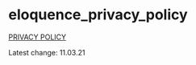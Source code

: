 # eloquence_privacy_policy

[PRIVACY POLICY](https://raw.githubusercontent.com/PyFinn/eloquence_privacy_policy/main/eloquence_privacy_policy.txt)

Latest change: 11.03.21
